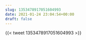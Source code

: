```yaml
---
slug: 1353478917051604993
date: 2021-01-24 23:04:54+00:00
draft: false
---
```


{{< tweet 1353478917051604993 >}}
